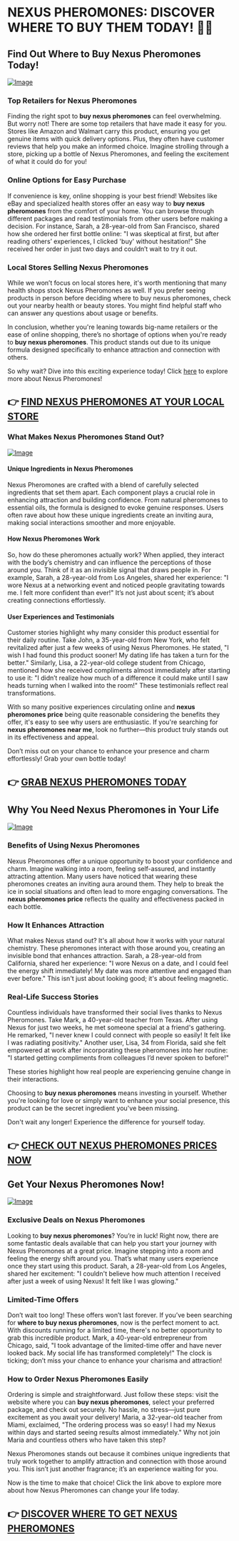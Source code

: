 # NEXUS PHEROMONES: DISCOVER WHERE TO BUY THEM TODAY! 🛒✨

## Find Out Where to Buy Nexus Pheromones Today!

[![Image](https://www2.sellhealth.com/2/1a_300x250.jpg)](https://gchaffi.com/OHwEJ6or)

### Top Retailers for Nexus Pheromones
Finding the right spot to **buy nexus pheromones** can feel overwhelming. But worry not! There are some top retailers that have made it easy for you. Stores like Amazon and Walmart carry this product, ensuring you get genuine items with quick delivery options. Plus, they often have customer reviews that help you make an informed choice. Imagine strolling through a store, picking up a bottle of Nexus Pheromones, and feeling the excitement of what it could do for you!

### Online Options for Easy Purchase
If convenience is key, online shopping is your best friend! Websites like eBay and specialized health stores offer an easy way to **buy nexus pheromones** from the comfort of your home. You can browse through different packages and read testimonials from other users before making a decision. For instance, Sarah, a 28-year-old from San Francisco, shared how she ordered her first bottle online: "I was skeptical at first, but after reading others’ experiences, I clicked 'buy' without hesitation!" She received her order in just two days and couldn’t wait to try it out.

### Local Stores Selling Nexus Pheromones
While we won’t focus on local stores here, it's worth mentioning that many health shops stock Nexus Pheromones as well. If you prefer seeing products in person before deciding where to buy nexus pheromones, check out your nearby health or beauty stores. You might find helpful staff who can answer any questions about usage or benefits.

In conclusion, whether you're leaning towards big-name retailers or the ease of online shopping, there’s no shortage of options when you're ready to **buy nexus pheromones**. This product stands out due to its unique formula designed specifically to enhance attraction and connection with others.

So why wait? Dive into this exciting experience today! Click [here](https://gchaffi.com/OHwEJ6or) to explore more about Nexus Pheromones!



## 👉 [FIND NEXUS PHEROMONES AT YOUR LOCAL STORE](https://gchaffi.com/OHwEJ6or)

### What Makes Nexus Pheromones Stand Out?

[![Image](https://www2.sellhealth.com/2/nexus-120x600-2.jpg)](https://gchaffi.com/OHwEJ6or)

#### Unique Ingredients in Nexus Pheromones  
Nexus Pheromones are crafted with a blend of carefully selected ingredients that set them apart. Each component plays a crucial role in enhancing attraction and building confidence. From natural pheromones to essential oils, the formula is designed to evoke genuine responses. Users often rave about how these unique ingredients create an inviting aura, making social interactions smoother and more enjoyable.

#### How Nexus Pheromones Work  
So, how do these pheromones actually work? When applied, they interact with the body’s chemistry and can influence the perceptions of those around you. Think of it as an invisible signal that draws people in. For example, Sarah, a 28-year-old from Los Angeles, shared her experience: "I wore Nexus at a networking event and noticed people gravitating towards me. I felt more confident than ever!" It’s not just about scent; it’s about creating connections effortlessly.

#### User Experiences and Testimonials  
Customer stories highlight why many consider this product essential for their daily routine. Take John, a 35-year-old from New York, who felt revitalized after just a few weeks of using Nexus Pheromones. He stated, "I wish I had found this product sooner! My dating life has taken a turn for the better." Similarly, Lisa, a 22-year-old college student from Chicago, mentioned how she received compliments almost immediately after starting to use it: "I didn’t realize how much of a difference it could make until I saw heads turning when I walked into the room!" These testimonials reflect real transformations.

With so many positive experiences circulating online and **nexus pheromones price** being quite reasonable considering the benefits they offer, it's easy to see why users are enthusiastic. If you're searching for **nexus pheromones near me**, look no further—this product truly stands out in its effectiveness and appeal.

Don’t miss out on your chance to enhance your presence and charm effortlessly! Grab your own bottle today!



## 👉 [GRAB NEXUS PHEROMONES TODAY](https://gchaffi.com/OHwEJ6or)

## Why You Need Nexus Pheromones in Your Life

[![Image](https://www2.sellhealth.com/2/1a_728x90.jpg)](https://gchaffi.com/OHwEJ6or)

### Benefits of Using Nexus Pheromones
Nexus Pheromones offer a unique opportunity to boost your confidence and charm. Imagine walking into a room, feeling self-assured, and instantly attracting attention. Many users have noticed that wearing these pheromones creates an inviting aura around them. They help to break the ice in social situations and often lead to more engaging conversations. The **nexus pheromones price** reflects the quality and effectiveness packed in each bottle.

### How It Enhances Attraction
What makes Nexus stand out? It's all about how it works with your natural chemistry. These pheromones interact with those around you, creating an invisible bond that enhances attraction. Sarah, a 28-year-old from California, shared her experience: "I wore Nexus on a date, and I could feel the energy shift immediately! My date was more attentive and engaged than ever before." This isn't just about looking good; it's about feeling magnetic.

### Real-Life Success Stories
Countless individuals have transformed their social lives thanks to Nexus Pheromones. Take Mark, a 40-year-old teacher from Texas. After using Nexus for just two weeks, he met someone special at a friend's gathering. He remarked, "I never knew I could connect with people so easily! It felt like I was radiating positivity." 
Another user, Lisa, 34 from Florida, said she felt empowered at work after incorporating these pheromones into her routine: "I started getting compliments from colleagues I’d never spoken to before!" 

These stories highlight how real people are experiencing genuine change in their interactions.

Choosing to **buy nexus pheromones** means investing in yourself. Whether you're looking for love or simply want to enhance your social presence, this product can be the secret ingredient you've been missing.

Don't wait any longer! Experience the difference for yourself today.



## 👉 [CHECK OUT NEXUS PHEROMONES PRICES NOW](https://gchaffi.com/OHwEJ6or)

## Get Your Nexus Pheromones Now!

[![Image](https://www2.sellhealth.com/2/1b_300x250.jpg)](https://gchaffi.com/OHwEJ6or)

### Exclusive Deals on Nexus Pheromones  
Looking to **buy nexus pheromones**? You’re in luck! Right now, there are some fantastic deals available that can help you start your journey with Nexus Pheromones at a great price. Imagine stepping into a room and feeling the energy shift around you. That’s what many users experience once they start using this product. Sarah, a 28-year-old from Los Angeles, shared her excitement: "I couldn't believe how much attention I received after just a week of using Nexus! It felt like I was glowing."  

### Limited-Time Offers  
Don’t wait too long! These offers won’t last forever. If you’ve been searching for **where to buy nexus pheromones**, now is the perfect moment to act. With discounts running for a limited time, there's no better opportunity to grab this incredible product. Mark, a 40-year-old entrepreneur from Chicago, said, "I took advantage of the limited-time offer and have never looked back. My social life has transformed completely!" The clock is ticking; don’t miss your chance to enhance your charisma and attraction!

### How to Order Nexus Pheromones Easily  
Ordering is simple and straightforward. Just follow these steps: visit the website where you can **buy nexus pheromones**, select your preferred package, and check out securely. No hassle, no stress—just pure excitement as you await your delivery! Maria, a 32-year-old teacher from Miami, exclaimed, "The ordering process was so easy! I had my Nexus within days and started seeing results almost immediately." Why not join Maria and countless others who have taken this step?

Nexus Pheromones stands out because it combines unique ingredients that truly work together to amplify attraction and connection with those around you. This isn’t just another fragrance; it’s an experience waiting for you.

Now is the time to make that choice! Click the link above to explore more about how Nexus Pheromones can change your life today.



## 👉 [DISCOVER WHERE TO GET NEXUS PHEROMONES](https://gchaffi.com/OHwEJ6or)